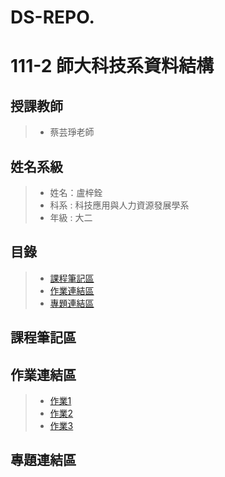 # DS-REPO.

# 111-2 師大科技系資料結構
## 授課教師
> * 蔡芸琤老師
## 姓名系級
> * 姓名：盧梓銓
> * 科系 : 科技應用與人力資源發展學系
> * 年級 : 大二
## 目錄
> * [課程筆記區](#課程筆記區)
> * [作業連結區](#作業連結區)
> * [專題連結區](#專題連結區)
## 課程筆記區



## 作業連結區
> * [作業1](https://youtu.be/h4wcgNpBrQc)
> * [作業2](https://youtu.be/XGjQyWcc93A)
> * [作業3](https://youtu.be/qwiAHvubT0E)
## 專題連結區
